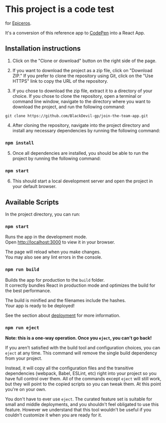 # This project is a code test

for [Epiceros](https://www.epiceros.com/).

It's a conversion of this reference app to [CodePen](https://codepen.io/StoraH/pen/MWJGbzM) into a React App.

## Installation instructions

1. Click on the "Clone or download" button on the right side of the page.

2. If you want to download the project as a zip file, click on "Download ZIP." If you prefer to clone the repository using Git, click on the "Use HTTPS" link to copy the URL of the repository.

3. If you chose to download the zip file, extract it to a directory of your choice.
If you chose to clone the repository, open a terminal or command line window, navigate to the directory where you want to download the project, and run the following command:

`git clone https://github.com/BlackDevil-gp/join-the-team-app.git`

4. After cloning the repository, navigate into the project directory and install any necessary dependencies by running the following command:

### `npm install`

5. Once all dependencies are installed, you should be able to run the project by running the following command:

### `npm start`

6. This should start a local development server and open the project in your default browser.


## Available Scripts

In the project directory, you can run:

### `npm start`

Runs the app in the development mode.\
Open [http://localhost:3000](http://localhost:3000) to view it in your browser.

The page will reload when you make changes.\
You may also see any lint errors in the console.

### `npm run build`

Builds the app for production to the `build` folder.\
It correctly bundles React in production mode and optimizes the build for the best performance.

The build is minified and the filenames include the hashes.\
Your app is ready to be deployed!

See the section about [deployment](https://facebook.github.io/create-react-app/docs/deployment) for more information.

### `npm run eject`

**Note: this is a one-way operation. Once you `eject`, you can't go back!**

If you aren't satisfied with the build tool and configuration choices, you can `eject` at any time. This command will remove the single build dependency from your project.

Instead, it will copy all the configuration files and the transitive dependencies (webpack, Babel, ESLint, etc) right into your project so you have full control over them. All of the commands except `eject` will still work, but they will point to the copied scripts so you can tweak them. At this point you're on your own.

You don't have to ever use `eject`. The curated feature set is suitable for small and middle deployments, and you shouldn't feel obligated to use this feature. However we understand that this tool wouldn't be useful if you couldn't customize it when you are ready for it.

